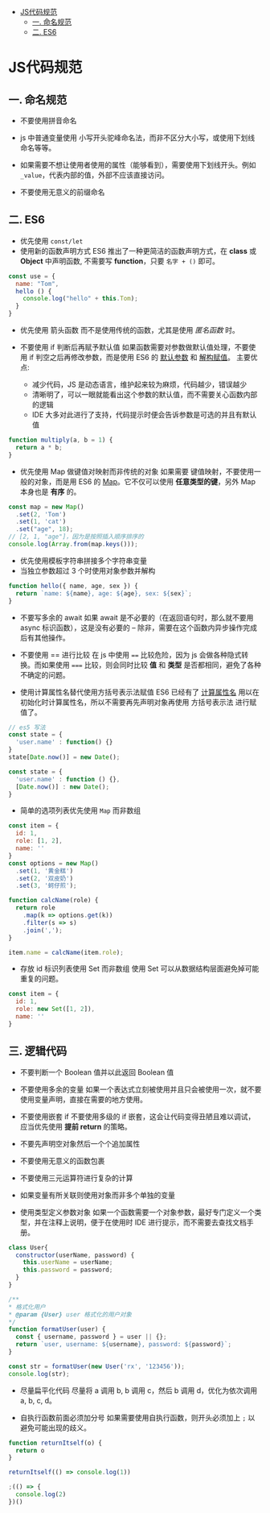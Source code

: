 <!-- @import "[TOC]" {cmd="toc" depthFrom=1 depthTo=6 orderedList=false} -->

<!-- code_chunk_output -->

- [JS代码规范](#js代码规范)
  - [一. 命名规范](#一-命名规范)
  - [二. ES6](#二-es6)

<!-- /code_chunk_output -->

# JS代码规范

## 一. 命名规范

- 不要使用拼音命名

- js 中普通变量使用 小写开头驼峰命名法，而非不区分大小写，或使用下划线命名等等。

- 如果需要不想让使用者使用的属性（能够看到），需要使用下划线开头。例如 `_value`，代表内部的值，外部不应该直接访问。

- 不要使用无意义的前缀命名

## 二. ES6

- 优先使用 `const/let`
- 使用新的函数声明方式
  ES6 推出了一种更简洁的函数声明方式，在 **class** 或 **Object** 中声明函数, 不需要写 **function**，只要 `名字 + ()` 即可。

```js
const use = {
  name: "Tom",
  hello () {
    console.log("hello" + this.Tom);
  }
}
```

- 优先使用 箭头函数 而不是使用传统的函数，尤其是使用 *匿名函数* 时。

- 不要使用 if 判断后再赋予默认值
  如果函数需要对参数做默认值处理，不要使用 if 判空之后再修改参数，而是使用 ES6 的 [默认参数](https://developer.mozilla.org/zh-CN/docs/Web/JavaScript/Reference/Functions/Default_parameters) 和 [解构赋值](https://developer.mozilla.org/zh-CN/docs/Web/JavaScript/Reference/Operators/Destructuring_assignment)。
  主要优点:
  - 减少代码，JS 是动态语言，维护起来较为麻烦，代码越少，错误越少
  - 清晰明了，可以一眼就能看出这个参数的默认值，而不需要关心函数内部的逻辑
  - IDE 大多对此进行了支持，代码提示时便会告诉参数是可选的并且有默认值

```js
function multiply(a, b = 1) {
  return a * b;
}
```

- 优先使用 Map 做键值对映射而非传统的对象
  如果需要 键值映射，不要使用一般的对象，而是用 ES6 的 [Map](https://developer.mozilla.org/zh-CN/docs/Web/JavaScript/Reference/Global_Objects/Map)。它不仅可以使用 **任意类型的键**，另外 Map 本身也是 **有序** 的。

```js
const map = new Map()
  .set(2, 'Tom')
  .set(1, 'cat')
  .set("age", 18);
// [2, 1, "age"]，因为是按照插入顺序排序的
console.log(Array.from(map.keys()));
```

- 优先使用模板字符串拼接多个字符串变量
- 当独立参数超过 3 个时使用对象参数并解构

```js
function hello({ name, age, sex }) {
  return `name: ${name}, age: ${age}, sex: ${sex}`;
}
```

- 不要写多余的 await
  如果 await 是不必要的（在返回语句时，那么就不要用 async 标识函数），这是没有必要的 – 除非，需要在这个函数内异步操作完成后有其他操作。

- 不要使用 == 进行比较
  在 js 中使用 `==` 比较危险，因为 js 会做各种隐式转换。而如果使用 `===` 比较，则会同时比较 **值** 和 **类型** 是否都相同，避免了各种不确定的问题。

- 使用计算属性名替代使用方括号表示法赋值
  ES6 已经有了 [计算属性名](https://developer.mozilla.org/zh-CN/docs/Web/JavaScript/Reference/Operators/Object_initializer#%E8%AE%A1%E7%AE%97%E5%B1%9E%E6%80%A7%E5%90%8D) 用以在初始化时计算属性名，所以不需要再先声明对象再使用 方括号表示法 进行赋值了。

```js
// es5 写法
const state = {
  'user.name' : function() {}
}
state[Date.now()] = new Date();
```

```js
const state = {
  'user.name' : function () {},
  [Date.now()] : new Date();
}
```

- 简单的选项列表优先使用 `Map` 而非数组

```js
const item = {
  id: 1,
  role: [1, 2],
  name: ''
}
const options = new Map()
  .set(1, '黄金糕')
  .set(2, '双皮奶')
  .set(3, '蚵仔煎');

function calcName(role) {
  return role
    .map(k => options.get(k))
    .filter(s => s)
    .join(',');
}

item.name = calcName(item.role);
```

- 存放 id 标识列表使用 Set 而非数组
  使用 Set 可以从数据结构层面避免掉可能重复的问题。

```js
const item = {
  id: 1,
  role: new Set([1, 2]),
  name: ''
}
```

## 三. 逻辑代码

- 不要判断一个 Boolean 值并以此返回 Boolean 值

- 不要使用多余的变量
  如果一个表达式立刻被使用并且只会被使用一次，就不要使用变量声明，直接在需要的地方使用。

- 不要使用嵌套 if
   不要使用多级的 if 嵌套，这会让代码变得丑陋且难以调试，应当优先使用 **提前 return** 的策略。

- 不要先声明空对象然后一个个追加属性

- 不要使用无意义的函数包裹

- 不要使用三元运算符进行复杂的计算

- 如果变量有所关联则使用对象而非多个单独的变量

- 使用类型定义参数对象
  如果一个函数需要一个对象参数，最好专门定义一个类型，并在注释上说明，便于在使用时 IDE 进行提示，而不需要去查找文档手册。

```js
class User{
  constructor(userName, password) {
    this.userName = userName;
    this.password = password;
  }
}

/**
* 格式化用户
* @param {User} user 格式化的用户对象
*/
function formatUser(user) {
  const { username, password } = user || {};
  return `user, username: ${username}, password: ${password}`;
}

const str = formatUser(new User('rx', '123456'));
console.log(str);
```

- 尽量扁平化代码
  尽量将 a 调用 b, b 调用 c，然后 b 调用 d，优化为依次调用 a, b, c, d。

- 自执行函数前面必须加分号
  如果需要使用自执行函数，则开头必须加上 `;` 以避免可能出现的歧义。

```js
function returnItself(o) {
  return o
}

returnItself(() => console.log(1))

;(() => {
  console.log(2)
})()
```
